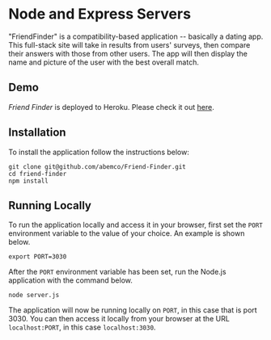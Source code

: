 # Node and Express Servers

"FriendFinder" is a compatibility-based application -- basically a dating app. This full-stack site will take in results from users' surveys, then compare their answers with those from other users. The app will then display the name and picture of the user with the best overall match.

## Demo
	
*Friend Finder* is deployed to Heroku. Please check it out [here](https://gentle-stream-65874.herokuapp.com/).

## Installation

To install the application follow the instructions below:

	git clone git@github.com/abemco/Friend-Finder.git
	cd friend-finder
	npm install
	
## Running Locally

To run the application locally and access it in your browser, first set the `PORT` environment variable to the value of your choice. An example is shown below.

	export PORT=3030
	
After the `PORT` environment variable has been set, run the Node.js application with the command below.

	node server.js
	
The application will now be running locally on `PORT`, in this case that is port 3030. You can then access it locally from your browser at the URL `localhost:PORT`, in this case `localhost:3030`.
